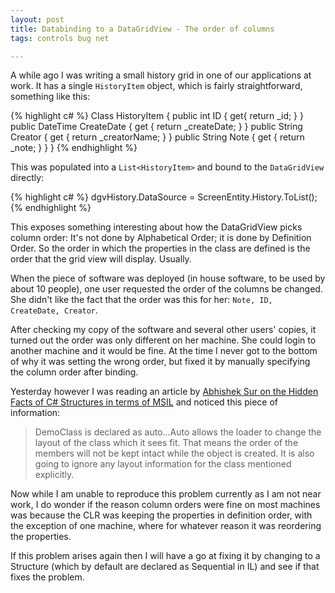 ```yaml
---
layout: post
title: Databinding to a DataGridView - The order of columns
tags: controls bug net

---
```


A while ago I was writing a small history grid in one of our applications at work.  It has a single `HistoryItem` object, which is fairly straightforward, something like this:

{% highlight c# %}
Class HistoryItem
{
	public int ID { get{ return _id; } }
	public DateTime CreateDate { get { return _createDate; } }
	public String Creator { get { return _creatorName; } }
	public String Note { get { return _note; } }
}
{% endhighlight %}

This was populated into a `List<HistoryItem>` and bound to the `DataGridView` directly:

{% highlight c# %}
	dgvHistory.DataSource = ScreenEntity.History.ToList();
{% endhighlight %}

This exposes something interesting about how the DataGridView picks column order: It's not done by Alphabetical Order; it is done by Definition Order.  So the order in which the properties in the class are defined is the order that the grid view will display. Usually.

When the piece of software was deployed (in house software, to be used by about 10 people), one user requested the order of the columns be changed.  She didn't like the fact that the order was this for her: `Note, ID, CreateDate, Creator`.

After checking my copy of the software and several other users' copies, it turned out the order was only different on her machine.  She could login to another machine and it would be fine.  At the time I never got to the bottom of why it was setting the wrong order, but fixed it by manually specifying the column order after binding.

Yesterday however I was reading an article by [Abhishek Sur on the Hidden Facts of C# Structures in terms of MSIL][1] and noticed this piece of information:

> DemoClass is declared as auto...Auto allows the loader to change the layout of the class which it sees fit. That means the order of the members will not be kept intact while the object is created. It is also going to ignore any layout information for the class mentioned explicitly.

Now while I am unable to reproduce this problem currently as I am not near work, I do wonder if the reason column orders were fine on most machines was because the CLR was keeping the properties in definition order, with the exception of one machine, where for whatever reason it was reordering the properties.

If this problem arises again then I will have a go at fixing it by changing to a Structure (which by default are declared as Sequential in IL) and see if that fixes the problem.

[1]: http://www.abhisheksur.com/2010/10/hidden-facts-on-c-constructor-in.html
